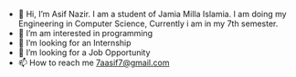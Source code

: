 - 👋 Hi, I’m Asif Nazir.
     I am a student of Jamia Milla Islamia.
     I am doing my Engineering in Computer Science,
     Currently i am in my 7th semester.
- 👀 I’m am interested in programming
- 🌱 I’m looking for an Internship
- 💞️ I’m looking for a Job Opportunity
- 📫 How to reach me 7aasif7@gmail.com

<!---
7-aasif/7-aasif is a ✨ special ✨ repository because its `README.md` (this file) appears on your GitHub profile.
You can click the Preview link to take a look at your changes.
--->
